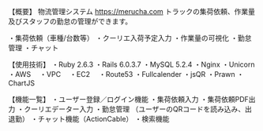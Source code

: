 【概要】
物流管理システム
https://merucha.com
トラックの集荷依頼、作業量及びスタッフの勤怠の管理ができます。

・集荷依頼（車種/台数等）
・クーリエ入荷予定入力
・作業量の可視化
・勤怠管理
・チャット


【使用技術】
・Ruby 2.6.3
・Rails 6.0.3.7
・MySQL 5.2.4
・Nginx
・Unicorn
・AWS
　・VPC
　・EC2
　・Route53
・Fullcalender
・jsQR
・Prawn
・ChartJS


【機能一覧】
・ユーザー登録／ログイン機能
・集荷依頼入力
・集荷依頼PDF出力
・クーリエデーター入力
・勤怠管理
（ユーザーのQRコードを読み込み、出退勤）
・チャット機能（ActionCable）
・検索機能